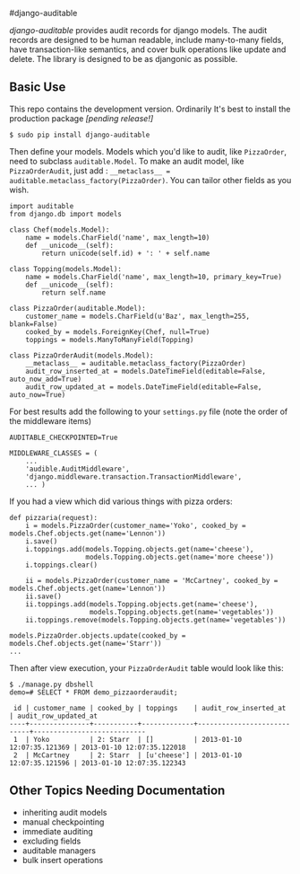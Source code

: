 #django-auditable

_django-auditable_ provides audit records for django models. The audit
 records are designed to be human readable, include many-to-many
 fields, have transaction-like semantics, and cover bulk operations
 like update and delete.  The library is designed to be as djangonic
 as possible.

## Basic Use

This repo contains the development version. Ordinarily It's best to
install the production package *[pending release!]*

    $ sudo pip install django-auditable

Then define your models. Models which you'd like to audit, like
`PizzaOrder`, need to subclass `auditable.Model`. To make an audit
model, like `PizzaOrderAudit`, just add : `__metaclass__ =
auditable.metaclass_factory(PizzaOrder)`.  You can tailor other fields
as you wish.

    import auditable
    from django.db import models

    class Chef(models.Model):
        name = models.CharField('name', max_length=10)
        def __unicode__(self):
            return unicode(self.id) + ': ' + self.name

    class Topping(models.Model):
        name = models.CharField('name', max_length=10, primary_key=True)
        def __unicode__(self):
            return self.name

    class PizzaOrder(auditable.Model):
        customer_name = models.CharField(u'Baz', max_length=255, blank=False)
        cooked_by = models.ForeignKey(Chef, null=True)
        toppings = models.ManyToManyField(Topping)

    class PizzaOrderAudit(models.Model):
        __metaclass__ = auditable.metaclass_factory(PizzaOrder)
        audit_row_inserted_at = models.DateTimeField(editable=False, auto_now_add=True)
        audit_row_updated_at = models.DateTimeField(editable=False, auto_now=True)


For best results add the following to your `settings.py` file (note the order of the middleware items)

    AUDITABLE_CHECKPOINTED=True

    MIDDLEWARE_CLASSES = (
        ...
        'audible.AuditMiddleware',
        'django.middleware.transaction.TransactionMiddleware',
        ... )

If you had a view which did various things with pizza orders:

    def pizzaria(request):
        i = models.PizzaOrder(customer_name='Yoko', cooked_by = models.Chef.objects.get(name='Lennon'))
        i.save()
        i.toppings.add(models.Topping.objects.get(name='cheese'),
                       models.Topping.objects.get(name='more cheese'))
        i.toppings.clear()

        ii = models.PizzaOrder(customer_name = 'McCartney', cooked_by = models.Chef.objects.get(name='Lennon'))
        ii.save()
        ii.toppings.add(models.Topping.objects.get(name='cheese'),
                        models.Topping.objects.get(name='vegetables'))
        ii.toppings.remove(models.Topping.objects.get(name='vegetables'))

	models.PizzaOrder.objects.update(cooked_by = models.Chef.objects.get(name='Starr'))
	...

Then after view execution, your `PizzaOrderAudit` table would look like this:

    $ ./manage.py dbshell
    demo=# SELECT * FROM demo_pizzaorderaudit;

     id | customer_name | cooked_by | toppings    | audit_row_inserted_at      | audit_row_updated_at 
    ----+---------------+-----------+-------------+----------------------------+----------------------------
     1  | Yoko          | 2: Starr  | []          | 2013-01-10 12:07:35.121369 | 2013-01-10 12:07:35.122018
     2  | McCartney     | 2: Starr  | [u'cheese'] | 2013-01-10 12:07:35.121596 | 2013-01-10 12:07:35.122343


## Other Topics Needing Documentation

* inheriting audit models
* manual checkpointing
* immediate auditing
* excluding fields
* auditable managers
* bulk insert operations